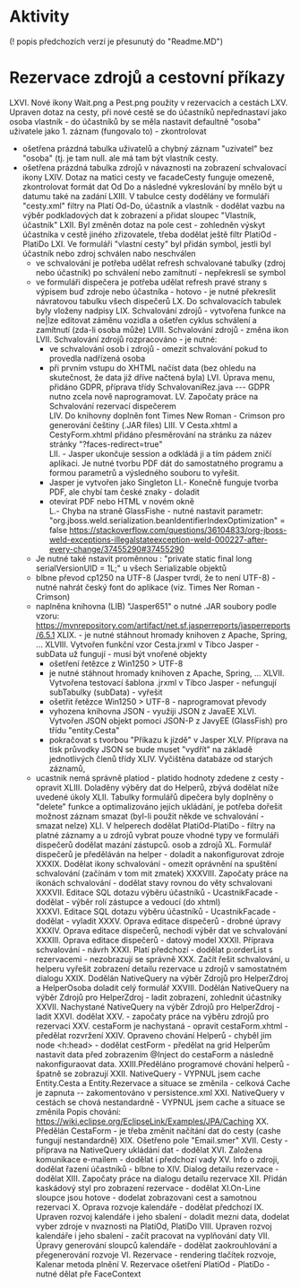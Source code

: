# Aktivity
(! popis předchozích verzí je přesunutý do "Readme.MD")

Rezervace zdrojů a cestovní příkazy
===================================
LXVI. Nové ikony Wait.png a Pest.png použity v rezervacích a cestách
LXV. Upraven dotaz na cesty, při nové cestě se do účastníků nepřednastaví jako osoba vlastník - do účastníků by se měla nastavit defaultně "osoba" uživatele jako 1. záznam (fungovalo to) - zkontrolovat
- ošetřena prázdná tabulka uživatelů a chybný záznam "uzivatel" bez "osoba" (tj. je tam  null. ale má tam být vlastník cesty.
- ošetřena prázdná tabulka zdrojů v návaznosti na zobrazení schvalovací ikony
LXIV. Dotaz na matici cesty ve facadeCesty funguje omezeně, zkontrolovat formát dat Od Do a následné vykreslování by mnělo být u datumu také na zadání
LXIII. V tabulce cesty dodělány ve formuláři "cesty.xml" filtry na Platí Od-Do, účastník a vlastník - dodělat vazbu na výběr podkladových dat k zobrazení a přidat sloupec "Vlastník, účastník"
LXII. Byl změněn dotaz na pole cest - zohledněn výskyt účastníka v cestě jiného zřizovatele, třeba dodělat ještě filtr PlatiOd - PlatiDo
LXI. Ve formuláři "vlastní cesty" byl přidán symbol, jestli byl účastník nebo zdroj schválen nabo neschválen
   - ve schvalování je potřeba udělat refresh schvalované tabulky (zdroj nebo účastník) po schválení nebo zamítnutí - nepřekreslí se symbol
   - ve formuláři dispečera je potřeba udělat refresh pravé strany s výpisem buď zdroje nebo účastníka - hotovo - je nutné překreslit návratovou tabulku všech dispečerů
LX. Do schvalovacích tabulek byly vloženy nadpisy 
LIX. Schvalování zdrojů - vytvořena funkce na ne|lze editovat záměnu vozidla a ošetřen cyklus schválení a zamítnutí (zda-li osoba může)
LVIII. Schvalování zdrojů - změna ikon
LVII. Schvalování zdrojů rozpracováno - je nutné:
        - ve schvalování osob i zdrojů - omezit schvalování pokud to provedla nadřízená osoba
        - při prvním vstupu do XHTML načíst data (bez ohledu na skutečnost, že data již dříve načtená byla)
LVI. Úprava menu, přidáno GDPR, příprava třídy SchvalovaniRez.java --- GDPR nutno zcela nově naprogramovat.
LV. Započaty práce na Schvalování rezervací dispečerem  
LIV. Do knihovny doplněn font Times New Roman - Crimson pro generování češtiny (.JAR files)
LIII. V Cesta.xhtml a CestyForm.xhtml přidáno přesměrování na stránku za název stránky "?faces-redirect=true"  
LII. - Jasper ukončuje session a odkládá ji a tím pádem zničí aplikaci. Je nutné tvorbu PDF dát do samostatného programu a formou parametrů a výsledného souboru to vyřešit. 
       - Jasper je vytvořen jako Singleton
LI.- Konečně funguje tvorba PDF, ale chybí tam české znaky - doladit
     - otevírat PDF nebo HTML v novém okně   
L.- Chyba na straně GlassFishe - nutné nastavit parametr: "org.jboss.weld.serialization.beanIdentifierIndexOptimization" = false
      https://stackoverflow.com/questions/36104833/org-jboss-weld-exceptions-illegalstateexception-weld-000227-after-every-change/37455290#37455290
    - Je nutné také nstavit proměnnou : "private static final long serialVersionUID = 1L;"   u všech Serializable objektů
    - blbne převod cp1250 na UTF-8 (Jasper tvrdí, že to není UTF-8) - nutné nahrát český font do aplikace (viz. Times Ner Roman - Crimson)
    - naplněna knihovna (LIB) "Jasper651" o nutné .JAR soubory podle vzoru:
      https://mvnrepository.com/artifact/net.sf.jasperreports/jasperreports/6.5.1
XLIX. - je nutné stáhnout hromady knihoven z Apache, Spring, ...
XLVIII. Vytvořen funkční vzor Cesta.jrxml v Tibco Jasper - subData už fungují - musí být vnořené objekty
        - ošetření řetězce z Win1250 > UTF-8
        - je nutné stáhnout hromady knihoven z Apache, Spring, ...
XLVII. Vytvořena testovací šablona .jrxml v Tibco Jasper - nefungují subTabulky (subData) - vyřešit
        - ošetřit řetězce Win1250 > UTF-8 - naprogramovat převody
        - vyhozena knihovna JSON - využiji JSON z JavaEE
XLVI. Vytvořen JSON objekt pomoci JSON-P z JavyEE (GlassFish) pro třídu "entity.Cesta" 
      - pokračovat s tvorbou "Příkazu k jízdě" v Jasper
XLV. Příprava na tisk průvodky JSON se bude muset "vydřít" na základě  jednotlivých členů třídy
XLIV. Vyčištěna databáze od starých záznamů, 
    - ucastnik nemá správně platiod - platido hodnoty zdedene z cesty - opravit
XLIII. Doladěny výběry dat do Helperů, zbývá dodělat níže uvedené úkoly
XLII. Tabulky formulářů dipečera byly doplněny o "delete" funkce a optimalizováno jejich ukládání, je potřeba dořešit možnost záznam smazat 
(byl-li použit někde ve schvalování - smazat nelze)
XLI. V helperech dodělat PlatiOd-PlatiDo - filtry na platné záznamy a u zdrojů vybrat pouze vhodné typy
     ve formuláři dispečerů dodělat mazání zástupců. osob a zdrojů
XL. Formulář dispečerů je předěláván na helper - doladit a nakonfigurovat zdroje
XXXIX. Dodělat ikony schvalování - omezit oprávnění na spuštění schvalování  (začínám v tom mit zmatek)
XXXVIII. Započaty práce na ikonách schvalování - dodělat stavy rovnou do věty schvalovani       
XXXVII. Editace SQL dotazu výběru účastníků - UcastnikFacade - dodělat - výběr rolí zástupce a vedoucí (do xhtml)       
XXXVI. Editace SQL dotazu výběru účastníků - UcastnikFacade - dodělat - vyladit
XXXV. Oprava editace dispečerů - drobné úpravy
XXXIV. Oprava editace dispečerů, nechodí výběr dat ve schvalování
XXXIII. Oprava editace dispečerů - datový model 
XXXII. Příprava schvalování - návrh
XXXI. Platí předchozí - dodělat p:orderList s rezervacemi - nezobrazují se správně
XXX. Začít řešit schvalování, u helperu vyřešit zobrazení detailu rezervace u zdrojů v samostatném dialogu
XXIX. Dodělán NativeQuery na výběr Zdrojů pro HelperZdroj a HelperOsoba
      doladit celý formulář 
XXVIII. Dodělán NativeQuery na výběr Zdrojů pro HelperZdroj - ladit zobrazení, zohlednit účastníky 
XXVII. Nachystané NativeQuery na výběr Zdrojů pro HelperZdroj - ladit
XXVI. dodělat XXV. - započaty práce na výběru zdrojů pro rezervaci 
XXV. cestaForm je nachystaná - opravit cestaForm.xhtml - předělat rozvržení
XXIV. Opraveno chování Helperů - chyběl jim node <h:head> - dodělat cestForm - předělat na grid
      Helperům nastavit data před zobrazením @Inject do cestaForm a následně nakonfiguraovat data.
XXIII.Předěláno programové chování helperů - špatně se zobrazují
XXII. NativeQuery - VYPNUL jsem cache Entity.Cesta a Entity.Rezervace a situace se změnila - celková Cache je zapnuta
      -- zakomentováno v persistence.xml
XXI. NativeQuery v cestách se chová nestandardně - VYPNUL jsem cache a situace se změnila
     Popis chování: https://wiki.eclipse.org/EclipseLink/Examples/JPA/Caching
XX. Předělán CestaForm - je třeba změnit načítání dat do cesty (cashe fungují nestandardně)
XIX. Ošetřeno pole "Email.smer"
XVII. Cesty - příprava na NativeQuery ukládání dat - dodělat
XVI. Založena komunikace e-mailem - dodělat i předchozí vady 
XV. Info o zdroji, dodělat řazení účastníků - blbne to
XIV.  Dialog detailu rezervace - dodělat
XIII. Započaty práce na dialogu detailu rezervace
XII. Přidán kaskádový styl pro zobrazení rezervace - dodělat
XI.On-Line sloupce jsou hotove - dodelat zobrazovani cest a samotnou rezervaci
X. Oprava rozvoje kalendáře - dodělat předchozí
IX. Upraven rozvoj kalendáře i jeho sbalení - doladit mezni data,
dodelat vyber zdroje v nvaznosti na PlatiOd, PlatiDo
VIII. Upraven rozvoj kalendáře i jeho sbalení - začít pracovat na vyplňování daty
VII. Úpravy generování sloupců kalendáře - dodělat zaokrouhlování a přegenerování rozvoje
VI. Rezervace - rendering tlačítek rozvoje, Kalenar metoda plnění
V. Rezervace ošetření PlatiOd - PlatiDo - nutné dělat pře FaceContext